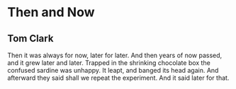 # Then and Now
## Tom Clark
Then it was always
for now, later
for later.
And then years of now
passed, and it grew later
and later. Trapped
in the shrinking
chocolate box
the confused sardine
was unhappy. It
leapt, and banged its head
again. And afterward
they said shall we
repeat the experiment.
And it said
later for that.